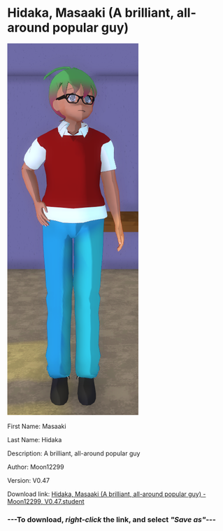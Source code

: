 # Hidaka, Masaaki (A brilliant, all-around popular guy)

<img src = "https://raw.githubusercontent.com/Arbiter1223/Daigaku-Gurashi-Custom-Students/master/Students/Files/Hidaka%2C%20Masaaki%20(A%20brilliant%2C%20all-around%20popular%20guy).png">

First Name: Masaaki

Last Name: Hidaka

Description: A brilliant, all-around popular guy

Author: Moon12299

Version: V0.47

Download link: <a href="https://raw.githubusercontent.com/Arbiter1223/Daigaku-Gurashi-Custom-Students/master/Students/Files/Hidaka%2C%20Masaaki%20(A%20brilliant%2C%20all-around%20popular%20guy)%20-%20Moon12299%2C%20V0.47.student">Hidaka, Masaaki (A brilliant, all-around popular guy) - Moon12299, V0.47.student</a>

### ---**To download, _right-click_ the link, and select _"Save as"_**---
